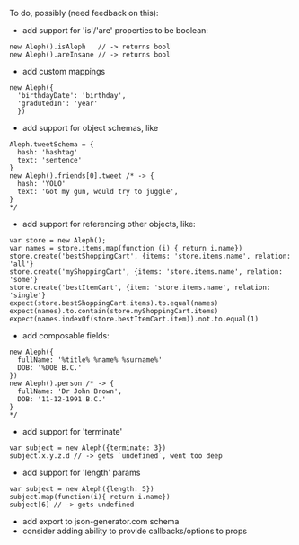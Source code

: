 To do, possibly (need feedback on this):
+ add support for 'is'/'are' properties to be boolean:
```
new Aleph().isAleph   // -> returns bool
new Aleph().areInsane // -> returns bool
```
+ add custom mappings
```
new Aleph({
  'birthdayDate': 'birthday',
  'gradutedIn': 'year'
  })
```
+ add support for object schemas, like
```
Aleph.tweetSchema = {
  hash: 'hashtag'
  text: 'sentence'
}
new Aleph().friends[0].tweet /* -> {
  hash: 'YOLO'
  text: 'Got my gun, would try to juggle',
}
*/
```
+ add support for referencing other objects, like:
```
var store = new Aleph();
var names = store.items.map(function (i) { return i.name})
store.create('bestShoppingCart', {items: 'store.items.name', relation: 'all'}
store.create('myShoppingCart', {items: 'store.items.name', relation: 'some'}
store.create('bestItemCart', {item: 'store.items.name', relation: 'single'}
expect(store.bestShoppingCart.items).to.equal(names)
expect(names).to.contain(store.myShoppingCart.items)
expect(names.indexOf(store.bestItemCart.item)).not.to.equal(1)
```
+ add composable fields:
```
new Aleph({
  fullName: '%title% %name% %surname%'
  DOB: '%DOB B.C.'
})
new Aleph().person /* -> {
  fullName: 'Dr John Brown',
  DOB: '11-12-1991 B.C.'
}
*/
```
+ add support for 'terminate'
```
var subject = new Aleph({terminate: 3})
subject.x.y.z.d // -> gets `undefined`, went too deep
```
+ add support for 'length' params
```
var subject = new Aleph({length: 5})
subject.map(function(i){ return i.name})
subject[6] // -> gets undefined
```
+ add export to json-generator.com schema
+ consider adding ability to provide callbacks/options to props